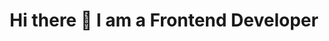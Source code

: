 <h1 align="center"> Hi there 👋  I am a Frontend Developer </h1>   
                                                                                                              
<div id="header" align="center">
  <img src="https://cms-assets.themuse.com/media/lead/01212022-1047259374-coding-classes_scanrail.jpg" width="400" height="auto/>
</div>

- 🔭 I’m currently working at Clarusway as a Teaching Assistant,
- 🌱 I’m currently boosting my JS and React skills, 
- 📚 I am also an Educator and hold Master's Degree in Education(the University of South Wales [UK]),
- 💚 I love coding.                                                                                                             

